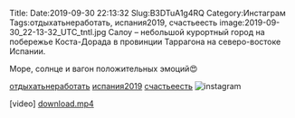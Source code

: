 Title:
Date:2019-09-30 22:13:32
Slug:B3DTuA1g4RQ
Category:Инстаграм
Tags:отдыхатьнеработать, испания2019, счастьеесть
image:2019-09-30_22-13-32_UTC_tntl.jpg
Салоу – небольшой курортный город на побережье Коста-Дорада в провинции Таррагона на северо-востоке Испании.

Море, солнце и вагон положительных эмоций😍

[отдыхатьнеработать]({tag}отдыхатьнеработать) [испания2019]({tag}испания2019) [счастьеесть]({tag}счастьеесть)
![instagram]({attach}images/2019-09-30_22-13-32_UTC.jpg)

[video]
[download.mp4]({attach}images/2019-09-30_22-13-32_UTC.mp4)

